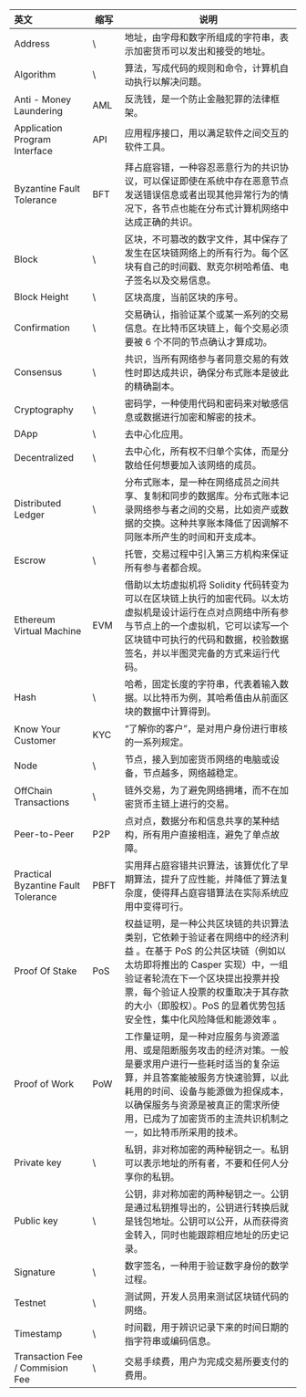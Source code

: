 | 英文                                 | 缩写 | 说明                                                         |
| :----------------------------------- | ---- | ------------------------------------------------------------ |
| Address                              | \    | 地址，由字母和数字所组成的字符串，表示加密货币可以发出和接受的地址。 |
| Algorithm                            | \    | 算法，写成代码的规则和命令，计算机自动执行以解决问题。       |
| Anti - Money Laundering              | AML  | 反洗钱，是一个防止金融犯罪的法律框架。                       |
| Application Program Interface        | API  | 应用程序接口，用以满足软件之间交互的软件工具。               |
| Byzantine Fault Tolerance            | BFT  | 拜占庭容错，一种容忍恶意行为的共识协议，可以保证即使在系统中存在恶意节点发送错误信息或者出现其他异常行为的情况下，各节点也能在分布式计算机网络中达成正确的共识。 |
| Block                                | \    | 区块，不可篡改的数字文件，其中保存了发生在区块链网络上的所有行为。每个区块有自己的时间戳、默克尔树哈希值、电子签名以及交易信息。 |
| Block Height                         | \    | 区块高度，当前区块的序号。                                   |
| Confirmation                         | \    | 交易确认，指验证某个或某一系列的交易信息。在比特币区块链上，每个交易必须要被 6 个不同的节点确认才算成功。 |
| Consensus                            | \    | 共识，当所有网络参与者同意交易的有效性时即达成共识，确保分布式账本是彼此的精确副本。 |
| Cryptography                         | \    | 密码学，一种使用代码和密码来对敏感信息或数据进行加密和解密的技术。 |
| DApp                                 | \    | 去中心化应用。                                               |
| Decentralized                        | \    | 去中心化，所有权不归单个实体，而是分散给任何想要加入该网络的成员。 |
| Distributed Ledger                   | \    | 分布式账本，是一种在网络成员之间共享、复制和同步的数据库。分布式账本记录网络参与者之间的交易，比如资产或数据的交换。这种共享账本降低了因调解不同账本所产生的时间和开支成本。 |
| Escrow                               | \    | 托管，交易过程中引入第三方机构来保证所有参与者都合规。       |
| Ethereum Virtual Machine             | EVM  | 借助以太坊虚拟机将 Solidity  代码转变为可以在区块链上执行的加密代码。以太坊虚拟机是设计运行在点对点网络中所有参与节点上的一个虚拟机，它可以读写一个区块链中可执行的代码和数据，校验数据签名，并以半图灵完备的方式来运行代码。 |
| Hash                                 | \    | 哈希，固定长度的字符串，代表着输入数据。以比特币为例，其哈希值由从前面区块的数据中计算得到。 |
| Know Your Customer                   | KYC  | “了解你的客户”，是对用户身份进行审核的一系列规定。           |
| Node                                 | \    | 节点，接入到加密货币网络的电脑或设备，节点越多，网络越稳定。 |
| OffChain Transactions                | \    | 链外交易，为了避免网络拥堵，而不在加密货币主链上进行的交易。 |
| Peer-to-Peer                         | P2P  | 点对点，数据分布和信息共享的某种结构，所有用户直接相连，避免了单点故障。 |
| Practical Byzantine Fault  Tolerance | PBFT | 实用拜占庭容错共识算法，该算优化了早期算法，提升了应性能，并降低了算法复杂度，使得拜占庭容错算法在实际系统应用中变得可行。 |
| Proof Of Stake                       | PoS  | 权益证明，是一种公共区块链的共识算法类别，它依赖于验证者在网络中的经济利益 。在基于 PoS 的公共区块链（例如以太坊即将推出的 Casper  实现）中，一组验证者轮流在下一个区块提出投票并投票，每个验证人投票的权重取决于其存款的大小（即股权）。PoS  的显着优势包括安全性，集中化风险降低和能源效率 。 |
| Proof of Work                        | PoW  | 工作量证明，是一种对应服务与资源滥用、或是阻断服务攻击的经济对策。一般是要求用户进行一些耗时适当的复杂运算，并且答案能被服务方快速验算，以此耗用的时间、设备与能源做为担保成本，以确保服务与资源是被真正的需求所使用，已成为了加密货币的主流共识机制之一，如比特币所采用的技术。 |
| Private key                          | \    | 私钥，非对称加密的两种秘钥之一。私钥可以表示地址的所有者，不要和任何人分享你的私钥。 |
| Public key                           | \    | 公钥，非对称加密的两种秘钥之一。公钥是通过私钥推导出的，公钥进行转换后就是钱包地址。公钥可以公开，从而获得资金转入，同时也能跟踪相应地址的历史记录。 |
| Signature                            | \    | 数字签名，一种用于验证数字身份的数学过程。                   |
| Testnet                              | \    | 测试网，开发人员用来测试区块链代码的网络。                   |
| Timestamp                            | \    | 时间戳，用于辨识记录下来的时间日期的指字符串或编码信息。     |
| Transaction Fee / Commision  Fee     | \    | 交易手续费，用户为完成交易所要支付的费用。                   |